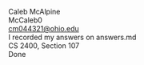 Caleb McAlpine  
McCaleb0  
cm044321@ohio.edu  
I recorded my answers on answers.md  
CS 2400, Section 107  
Done  